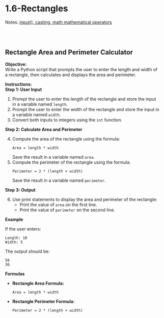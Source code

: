 # 1.6-Rectangles

Notes: [input(), casting, math mathematical operators](https://colab.research.google.com/drive/1JSrOECf5FeozLVAlGu7IDqGoR6bf3mR1?usp=drive_link)

<br></br>
## Rectangle Area and Perimeter Calculator

**Objective:**  
Write a Python script that prompts the user to enter the length and width of a rectangle, then calculates and displays the area and perimeter.

**Instructions:**  
**Step 1: User Input**

1. Prompt the user to enter the length of the rectangle and store the input in a variable named `length`.
2. Prompt the user to enter the width of the rectangle and store the input in a variable named `width`.
3. Convert both inputs to integers using the `int` function.

**Step 2: Calculate Area and Perimeter**

4. Compute the area of the rectangle using the formula:
   ```
   Area = length * width
   ```
   Save the result in a variable named `area`.
5. Compute the perimeter of the rectangle using the formula:
   ```
   Perimeter = 2 * (length + width)
   ```
   Save the result in a variable named `perimeter`.

**Step 3: Output**

6. Use print statements to display the area and perimeter of the rectangle:
   - Print the value of `area` on the first line.
   - Print the value of `perimeter` on the second line.

**Example**

If the user enters:
```
Length: 10
Width: 5
```
The output should be:
```
50
30
```

**Formulas**

- **Rectangle Area Formula:**
  ```
  Area = length * width
  ```
- **Rectangle Perimeter Formula:**
  ```
  Perimeter = 2 * (length + width)
  ```
